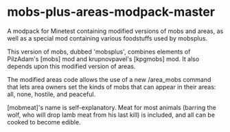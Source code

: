 mobs-plus-areas-modpack-master
==============================

A modpack for Minetest containing modified versions of mobs and areas, 
as well as a special mod containing various foodstuffs used by mobsplus.

This version of mobs, dubbed 'mobsplus', combines elements of PilzAdam's [mobs] mod 
and krupnovpavel's [kpgmobs] mod.  It also depends upon this modified version of areas.

The modified areas code allows the use of a new /area_mobs command that lets area owners 
set the kinds of mobs that can appear in their areas: all, none, hostile, and peaceful.

[mobmeat]'s name is self-explanatory.  Meat for most animals (barring the wolf, who will
drop lamb meat from his last kill) is included, and all can be cooked to become edible.
